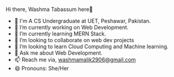 Hi there, Washma Tabassum here👋

- 👩 I'm A CS Undergraduate at UET, Peshawar, Pakistan.
- 🔭 I’m currently working on Web Development.
- 🌱 I’m currently learning MERN Stack.
- 👯 I’m looking to collaborate on web dev projects
- 🤔 I’m looking to learn Cloud Computing and Machine learning.
- 💬 Ask me about Web Development.
- 📫 Reach me via, washmamalik2906@gmail.com
- 😄 Pronouns: She/Her
  

